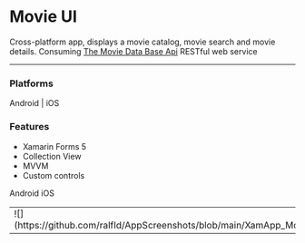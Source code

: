 # Movie UI

<p>Cross-platform app, displays a movie catalog, movie search and movie details. Consuming <a href="https://www.themoviedb.org/">The Movie Data Base Api</a> RESTful web service</p>

<hr/>

### Platforms
<span>Android</span> | <span>iOS</span>

### Features
<ul>
    <li>Xamarin Forms 5</li>
    <li>Collection View</li>
    <li>MVVM</li>
    <li>Custom controls</li>
</ul>

<table>
<tr>
Android
</tr>
<tr>
iOS
</tr>
<td>
![](https://github.com/ralfId/AppScreenshots/blob/main/XamApp_MovieUI/iOS.gif)
</td>

<td>
<img source="https://github.com/ralfId/AppScreenshots/blob/main/XamApp_MovieUI/iOS.gif"/>
</td>
</table>

